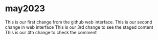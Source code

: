 # may2023
This is our first change from the github web interface.
This is our second change in web interface
This is our 3rd change to see the staged content
This is our 4th change to check the comment
